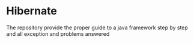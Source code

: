 # Hibernate
The repository provide the proper guide to a java framework step by step and all exception and problems answered
